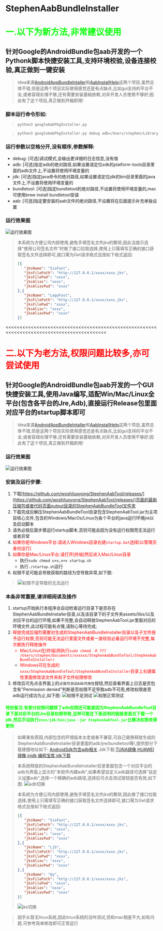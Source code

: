 # StephenAabBundleInstaller

# <font color=#00FF00>一.以下为新方法,非常建议使用</font>
## 针对Google的AndroidBundle包aab开发的一个Pythonk脚本快捷安装工具,支持环境校验,设备连接校验,真正做到一键安装
>Idea来源[AndroidAppBundleIntaller](https://github.com/didikee/AndroidAppBundleIntaller)和[AabInstallHelp](https://github.com/fireantzhang/AabInstallHelp)这两个项目,虽然总体不错,但是这两个项目实际使用感觉还是有点缺点,比如gui支持的平台不全,或者容错处理不够,还有需要安装基础依赖,对非开发人员使用不够好;因此有了这个项目,真正做到开箱即用!

### 脚本运行命令形如:
>```python
>python3 googleAabPkgInstaller.py
>```

>```python
>python3 googleAabPkgInstaller.py debug adb=/Users/stephen/Library/Android/sdk/platform-tools/adb jdk=/Users/>stephen/Downloads/Vicky/jdk-19.0.1.jdk/Contents/Home/bin/java bundletool=bundletool-all-1.13.2.jar aab=/Users/>stephen/Downloads/Vicky/app-googleplay2022-12-13_135518.aab
>```
### 运行参数以空格分开,没有顺序,参数解释:
- debug: [可选]调试模式,会输出更详细的日志信息,没有值
- adb: [可选]指定adb的绝对路径,如果设置请定位sdk的platform-tools目录里面的adb文件上,不设置将使用环境变量的
- jdk: [可选]指定java命令的绝对路径,如果设置请定位jdk的bin目录里面的java文件上,不设置将使用环境变量的
- bundletool: [可选]指定bundletool的绝对路径,不设置将使用环境变量的,mac可使用brew install bundletool安装
- aab: [可选]指定要安装的aab文件的绝对路径,不设置将在后面提示补充单独设置

### 运行效果图
![运行效果图](src/Readme_ScreenshotNew.png)

>本系统为方便公司内部使用,避免手填签名文件jks的繁琐,因此当提示选择"使用公司签名文件"时做了接口拉取选择,使用上只需填写正确的接口获取签名文件选择即可,接口需为Get请求格式且按如下格式返回:
>```json
>[{
>    "jksName": "SixFast",
>    "jksFilePath": "http://127.0.0.1/xxxx/xxxx.jks",
>    "jksFilePwd": "xxxx",
>    "jksAlias": "xxxx",
>    "jksAliasPwd": "xxxx"
>},{
>    "jksName": "LagoFast",
>    "jksFilePath": "http://127.0.0.1/xxxx/xxxx.jks",
>    "jksFilePwd": "xxxx",
>    "jksAlias": "xxxx",
>    "jksAliasPwd": "xxxx"
>}]
>```

<<<<<<<<<<<<<<<<<<<<<<<<<<<<<<<<<<<<<<<<<<<<<<<<<<<<<<<<<<<<<<<<<<<<<<<<<<<<<<<<<<<<<<<<<<
# <font color=#FF0000>二.以下为老方法,权限问题比较多,亦可尝试使用</font>
## 针对Google的AndroidBundle包aab开发的一个GUI快捷安装工具,使用Java编写,适配Win/Mac/Linux全平台(包含各平台的Jre,Adb),直接运行Release包里面对应平台的startup脚本即可
>Idea来源[AndroidAppBundleIntaller](https://github.com/didikee/AndroidAppBundleIntaller)和[AabInstallHelp](https://github.com/fireantzhang/AabInstallHelp)这两个项目,虽然总体不错,但是这两个项目实际使用感觉还是有点缺点,比如gui支持的平台不全,或者容错处理不够,还有需要安装基础依赖,对非开发人员使用不够好;因此有了这个项目,真正做到开箱即用!

### 运行效果图
![运行效果图](src/Readme_ScreenshotMain.png)

### 安装及运行步骤:
1. 下载[https://github.com/woshiluoyong/StephenAabTool/releases/](https://github.com/woshiluoyong/StephenAabTool/releases/)页面的最新压缩包或者代码页面output目录的StephenAabBundleTool文件夹
2. 下载完成后解压StephenAabBundleTool目录包含StephenAabTool.jar为主项目核心文件,包含的Windows/MacOs/Linux为各个平台的java运行环境jre以及启动脚本
3. 请务必按后面步骤运行startup脚本,否则可能会因为没有运行权限而无法运行或者异常
4. <font color=#FF0000>如果你是Windows平台:请进入Windows目录右键```startup.bat```选择[以管理员身份运行]</font>
5. <font color=#FF0000>如果你是Mac/Linux平台:请打开[终端]然后进入Mac/Linux目录 </font>
   - 执行```sudo chmod u+x,o+x startup.sh```
   - 执行```./startup.sh```运行
6. 权限不足可能会导致获取的路径为空导致异常,如下图:
>![权限不足导致的无法运行](src/Readme_ScreenshotPermission0.png)

### 本条非常重要,请详细阅读及操作
1. startup开始执行本程序会自动检查运行目录下是否存在StephenAabBundleInstaller目录,以及该目录下的子文件夹assets/libs/以及对应平台的运行环境,如果不完整,会自动释放StephenAabTool.jar里面对应的环境文件,此过程可能有点慢,请耐心等待完成;
2. <font color=#FF0000>释放完成后强烈需要对生成的StephenAabBundleInstaller目录以及子文件授予运行权限,否则可能无法运行里面文件或者一直校验必备运行环境不完整,每次都执行释放操作 
    - Mac/Linux在[终端]用执行```sudo chmod -R 777 /Users/stephen/Documents/xxxxxx/StephenAabBundleTool/StephenAabBundleInstaller/```
    - Windows可在生成的```xxxx/StephenAabBundleTool/StephenAabBundleInstaller```目录上右键属性里面修改该文件夹和子文件权限修改</font>
3. 修改后可先点击界面上的```点我可测试Adb可用性```按钮,然后查看界面上日志是否包含有"Permission denied"判断是否权限不足导致adb不可用,修改权限直至adb运行成功为止,如下图:
![权限不足测试](src/Readme_ScreenshotPermission1.png)
![权限正常测试](src/Readme_ScreenshotPermission2.png)

#### <font color=#00FF00>特别备注:有部分权限问题除了adb权限还可能是因为StephenAabBundleTool目录下面对应平台的Jre目录权限导致,这种可能在下面说明的链接里面去下载一个jdk,然后手动执行```xxxx/jdk/bin/java -jar StephenAabTool.jar```比解决权限来得更快</font>

>如果某些原因,内部包含的环境版本太老或者不兼容,可自己替换释放生成的StephenAabBundleInstaller目录里面的adb/jre/bundletool等!,提供部分下载便捷地址如下:
>[AndroidSdk包含adb相关](https://www.androiddevtools.cn/)
>Jdk下载:[TUNA镜像](https://mirrors.tuna.tsinghua.edu.cn/AdoptOpenJDK/),[HUAWEI镜像](https://repo.huaweicloud.com/java/jdk/),[injdk](https://www.injdk.cn/),[编程宝库](http://www.codebaoku.com/jdk/jdk-index.html),[jdk下载](https://jdkdownload.com/)

>本系统释放的StephenAabBundleInstaller目录里面包含一个对应平台的adb为界面上显示的"本软件内建adb",如果希望自定义adb路径可选择"自定义设置adb",选择一个精确的adb路径,选择后可点击测试按钮是否有效,如下图:
>![adb切换](src/Readme_ScreenshotAdb.png)

>本系统为方便公司内部使用,避免手填签名文件jks的繁琐,因此做了接口拉取选择,使用上只需填写正确的接口获取签名文件选择即可,接口需为Get请求格式且按如下格式返回:
>```json
>[{
>    "jksName": "SixFast",
>    "jksFilePath": "http://127.0.0.1/xxxx/xxxx.jks",
>    "jksFilePwd": "xxxx",
>    "jksAlias": "xxxx",
>    "jksAliasPwd": "xxxx"
>},{
>    "jksName": "Ljb",
>    "jksFilePath": "http://127.0.0.1/xxxx/xxxx.jks",
>    "jksFilePwd": "xxxx",
>    "jksAlias": "xxxx",
>    "jksAliasPwd": "xxxx"
>},{
>    "jksName": "Qy",
>    "jksFilePath": "http://127.0.0.1/xxxx/xxxx.jks",
>    "jksFilePwd": "xxxx",
>    "jksAlias": "xxxx",
>    "jksAliasPwd": "xxxx"
>}]
>```
>![jks切换](src/Readme_ScreenshotJks.png)

>因手头暂无linux系统,因此linux系统的没咋测试,但和mac相差不大,如有问题,可参考简单修改即可正常运行